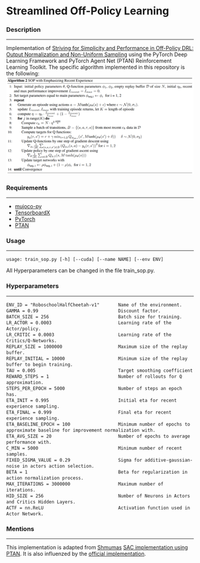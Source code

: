 # Streamlined Off-Policy Learning

### Description
------------
Implementation of [Striving for Simplicity and Performance in Off-Policy DRL: Output Normalization and Non-Uniform Sampling](https://arxiv.org/abs/1910.02208) using the PyTorch Deep Learning Framework and PyTorch Agent Net (PTAN) Reinforcement Learning Toolkit. 
The specific algorithm implemented in this repository is the following:
<img src="./images/SOP+ERE.png">

### Requirements
------------
*   [mujoco-py](https://github.com/openai/mujoco-py)
*   [TensorboardX](https://github.com/lanpa/tensorboardX)
*   [PyTorch](http://pytorch.org/)
*   [PTAN](https://github.com/Shmuma/ptan)

### Usage
------------
```
usage: train_sop.py [-h] [--cuda] [--name NAME] [--env ENV]
```
All Hyperparameters can be changed in the file train_sop.py.


### Hyperparameters
------------
```
ENV_ID = "RoboschoolHalfCheetah-v1"       Name of the environment.
GAMMA = 0.99                              Discount factor.
BATCH_SIZE = 256                          Batch size for training.
LR_ACTOR = 0.0003                         Learning rate of the Actor/policy.
LR_CRITIC = 0.0003                        Learning rate of the Critics/Q-Networks.
REPLAY_SIZE = 1000000                     Maximum size of the replay buffer.
REPLAY_INITIAL = 10000                    Minimum size of the replay buffer to begin training.
TAU = 0.005                               Target smoothing coefficient
REWARD_STEPS = 1                          Number of rollouts for Q approximation.
STEPS_PER_EPOCH = 5000                    Number of steps an epoch has.
ETA_INIT = 0.995                          Initial eta for recent experience sampling.
ETA_FINAL = 0.999                         Final eta for recent experience sampling.
ETA_BASELINE_EPOCH = 100                  Minimum number of epochs to approximate baseline for improvement normalization with.
ETA_AVG_SIZE = 20                         Number of epochs to average performance with.
C_MIN = 5000                              Minimum number of recent samples.
FIXED_SIGMA_VALUE = 0.29                  Sigma for additive-gaussian-noise in actors action selection.
BETA = 1                                  Beta for regularization in action normalization process.
MAX_ITERATIONS = 3000000                  Maximum number of iterations.
HID_SIZE = 256                            Number of Neurons in Actors and Critics Hidden Layers.
ACTF = nn.ReLU                            Activation function used in Actor Network.
```

### Mentions
------------
This implementation is adapted from [Shmumas](https://github.com/Shmuma) [SAC implementation using PTAN](https://github.com/PacktPublishing/Deep-Reinforcement-Learning-Hands-On-Second-Edition/blob/sac-experiment/Chapter19/06_train_sac.py). It is also influenzed by the [official implementation](https://github.com/AutumnWu/Streamlined-Off-Policy-Learning).
